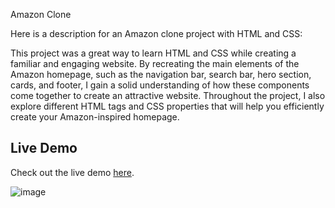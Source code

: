 Amazon Clone

Here is a description for an Amazon clone project with HTML and CSS:

This project was a great way to learn HTML and CSS while creating a familiar and engaging website. 
By recreating the main elements of the Amazon homepage, such as the navigation bar, search bar, hero section, cards, and footer, I  gain a solid understanding of how these components come together to create an attractive website. 
Throughout the project, I also explore different HTML tags and CSS properties that will help you efficiently create your Amazon-inspired homepage.


## Live Demo
Check out the live demo [here](https://pushpdant.github.io/Amazon-Clone/).


![image](https://github.com/pushpdant/Amazon-Clone/assets/55237217/e32bf0df-941f-4d63-ac18-2987a90bd269)

